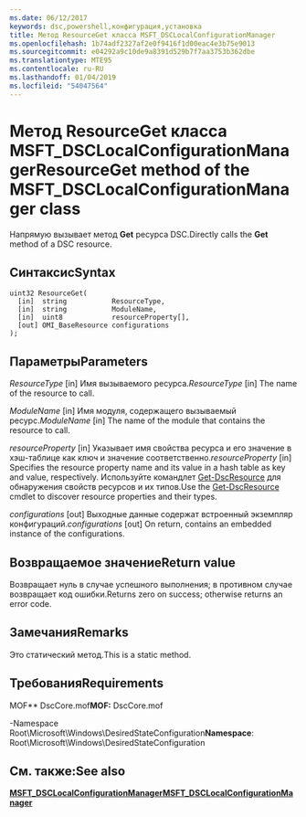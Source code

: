 ```yaml
---
ms.date: 06/12/2017
keywords: dsc,powershell,конфигурация,установка
title: Метод ResourceGet класса MSFT_DSCLocalConfigurationManager
ms.openlocfilehash: 1b74adf2327af2e0f9416f1d00eac4e3b75e9013
ms.sourcegitcommit: e04292a9c10de9a8391d529b7f7aa3753b362dbe
ms.translationtype: MTE95
ms.contentlocale: ru-RU
ms.lasthandoff: 01/04/2019
ms.locfileid: "54047564"
---
```

# <a name="resourceget-method-of-the-msftdsclocalconfigurationmanager-class"></a><span data-ttu-id="11079-103">Метод ResourceGet класса MSFT_DSCLocalConfigurationManager</span><span class="sxs-lookup"><span data-stu-id="11079-103">ResourceGet method of the MSFT_DSCLocalConfigurationManager class</span></span>

<span data-ttu-id="11079-104">Напрямую вызывает метод **Get** ресурса DSC.</span><span class="sxs-lookup"><span data-stu-id="11079-104">Directly calls the **Get** method of a DSC resource.</span></span>

## <a name="syntax"></a><span data-ttu-id="11079-105">Синтаксис</span><span class="sxs-lookup"><span data-stu-id="11079-105">Syntax</span></span>

```mof
uint32 ResourceGet(
  [in]  string           ResourceType,
  [in]  string           ModuleName,
  [in]  uint8            resourceProperty[],
  [out] OMI_BaseResource configurations
);
```

## <a name="parameters"></a><span data-ttu-id="11079-106">Параметры</span><span class="sxs-lookup"><span data-stu-id="11079-106">Parameters</span></span>

<span data-ttu-id="11079-107">*ResourceType* \[in\] Имя вызываемого ресурса.</span><span class="sxs-lookup"><span data-stu-id="11079-107">*ResourceType* \[in\] The name of the resource to call.</span></span>

<span data-ttu-id="11079-108">*ModuleName* \[in\] Имя модуля, содержащего вызываемый ресурс.</span><span class="sxs-lookup"><span data-stu-id="11079-108">*ModuleName* \[in\] The name of the module that contains the resource to call.</span></span>

<span data-ttu-id="11079-109">*resourceProperty* \[in\] Указывает имя свойства ресурса и его значение в хэш-таблице как ключ и значение соответственно.</span><span class="sxs-lookup"><span data-stu-id="11079-109">*resourceProperty* \[in\] Specifies the resource property name and its value in a hash table as key and value, respectively.</span></span> <span data-ttu-id="11079-110">Используйте командлет [Get-DscResource](/powershell/module/PSDesiredStateConfiguration/Get-DscResource) для обнаружения свойств ресурсов и их типов.</span><span class="sxs-lookup"><span data-stu-id="11079-110">Use the [Get-DscResource](/powershell/module/PSDesiredStateConfiguration/Get-DscResource) cmdlet to discover resource properties and their types.</span></span>

<span data-ttu-id="11079-111">*configurations* \[out\] Выходные данные содержат встроенный экземпляр конфигураций.</span><span class="sxs-lookup"><span data-stu-id="11079-111">*configurations* \[out\] On return, contains an embedded instance of the configurations.</span></span>

## <a name="return-value"></a><span data-ttu-id="11079-112">Возвращаемое значение</span><span class="sxs-lookup"><span data-stu-id="11079-112">Return value</span></span>

<span data-ttu-id="11079-113">Возвращает нуль в случае успешного выполнения; в противном случае возвращает код ошибки.</span><span class="sxs-lookup"><span data-stu-id="11079-113">Returns zero on success; otherwise returns an error code.</span></span>

## <a name="remarks"></a><span data-ttu-id="11079-114">Замечания</span><span class="sxs-lookup"><span data-stu-id="11079-114">Remarks</span></span>

<span data-ttu-id="11079-115">Это статический метод.</span><span class="sxs-lookup"><span data-stu-id="11079-115">This is a static method.</span></span>

## <a name="requirements"></a><span data-ttu-id="11079-116">Требования</span><span class="sxs-lookup"><span data-stu-id="11079-116">Requirements</span></span>

<span data-ttu-id="11079-117">MOF\*\* DscCore.mof</span><span class="sxs-lookup"><span data-stu-id="11079-117">**MOF:** DscCore.mof</span></span>

<span data-ttu-id="11079-118">-Namespace Root\Microsoft\Windows\DesiredStateConfiguration</span><span class="sxs-lookup"><span data-stu-id="11079-118">**Namespace**: Root\Microsoft\Windows\DesiredStateConfiguration</span></span>

## <a name="see-also"></a><span data-ttu-id="11079-119">См. также:</span><span class="sxs-lookup"><span data-stu-id="11079-119">See also</span></span>

[<span data-ttu-id="11079-120">**MSFT_DSCLocalConfigurationManager**</span><span class="sxs-lookup"><span data-stu-id="11079-120">**MSFT_DSCLocalConfigurationManager**</span></span>](msft-dsclocalconfigurationmanager.md)